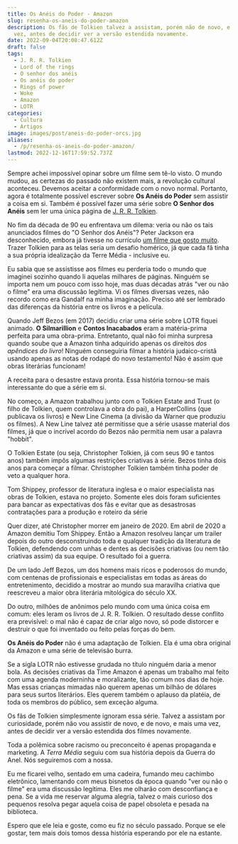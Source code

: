 ```yaml
---
title: Os Anéis do Poder - Amazon
slug: resenha-os-aneis-do-poder-amazon
description: Os fãs de Tolkien talvez a assistam, porém não de novo, e de novo, e mais uma
  vez, antes de decidir ver a versão estendida novamente.
date: 2022-09-04T20:08:47.612Z
draft: false
tags:
  - J. R. R. Tolkien
  - Lord of the rings
  - O senhor dos anéis
  - Os anéis do poder
  - Rings of power
  - Woke
  - Amazon
  - LOTR
categories:
  - Cultura
  - Artigos
image: images/post/aneis-do-poder-orcs.jpg
aliases:
  - /p/resenha-os-aneis-do-poder-amazon/
lastmod: 2022-12-16T17:59:52.737Z
---
```


Sempre achei impossível opinar sobre um filme sem tê-lo visto. O mundo mudou, as certezas do passado não existem mais, a revolução cultural aconteceu. Devemos aceitar a conformidade com o novo normal. Portanto, agora é totalmente possível escrever sobre **Os Anéis do Poder** sem assistir a coisa em si. Também é possível fazer uma série sobre **O Senhor dos Anéis** sem ler uma única página de [J. R. R. Tolkien](https://llsaboya.com/p/porque-tolkien-tem-morrer/). 

No fim da década de 90 eu enfrentava um dilema: veria ou não os tais anunciados filmes do "O Senhor dos Anéis"? Peter Jackson era desconhecido, embora já tivesse no currículo [um filme que gosto muito](https://www.imdb.com/title/tt0116365/?ref_=nm_flmg_dr_22). Trazer Tolkien para as telas seria um desafio homérico, já que cada fã tinha a sua própria idealização da Terre Média - inclusive eu.

Eu sabia que se assistisse aos filmes eu perderia todo o mundo que imaginei sozinho quando li aquelas milhares de páginas. Ninguém se importa nem um pouco com isso hoje, mas duas décadas atrás "ver ou não o filme" era uma discussão legítima. Vi os filmes diversas vezes, não recordo como era Gandalf na minha imaginação. Preciso até ser lembrado das diferenças da história entre os livros e a película.

Quando Jeff Bezos (em 2017) decidiu criar uma série sobre LOTR fiquei animado. **O Silmarillion** e **Contos Inacabados** eram a matéria-prima perfeita para uma obra-prima. Entretanto, qual não foi minha surpresa quando soube que a Amazon tinha adquirido apenas os direitos *dos apêndices do livro*! Ninguém conseguiria filmar a história judaico-cristã usando apenas as notas de rodapé do novo testamento! Não é assim que obras literárias funcionam!

A receita para o desastre estava pronta. Essa história tornou-se mais interessante do que a série em si.

No começo, a Amazon trabalhou junto com o Tolkien Estate and Trust (o filho de Tolkien, quem controlava a obra do pai), a HarperCollins (que publicava os livros) e New Line Cinema (a divisão da Warner que produziu os filmes). A New Line talvez até permitisse que a série usasse material dos filmes, já que o incrível acordo do Bezos não permitia nem usar a palavra "hobbit". 

O Tolkien Estate (ou seja, Christopher Tolkien, já com seus 90 e tantos anos) também impôs algumas restrições criativas à série. Bezos tinha dois anos para começar a filmar. Christopher Tolkien também tinha poder de veto a qualquer hora. 

Tom Shippey, professor de literatura inglesa e o maior especialista nas obras de Tolkien, estava no projeto. Somente eles dois foram suficientes para bancar as expectativas dos fãs e evitar que as desastrosas contratações para a produção e roteiro da série

Quer dizer, até Christopher morrer em janeiro de 2020. Em abril de 2020 a Amazon demitiu Tom Shippey. Então a Amazon resolveu lançar um trailer depois do outro desconstruindo toda e qualquer tradição da literatura de Tolkien, defendendo com unhas e dentes as decisões criativas (ou nem tão criativas assim) da sua equipe. O resultado foi a guerra.

De um lado Jeff Bezos, um dos homens mais ricos e poderosos do mundo, com centenas de profissionais e especialistas em todas as áreas do entretenimento, decidido a mostrar ao mundo sua maravilha criativa que reescreveu a maior obra literária mitológica do século XX. 

Do outro, milhões de anônimos pelo mundo com uma única coisa em comum: eles leram os livros de J. R. R. Tolkien. O resultado desse conflito era previsível: o mal não é capaz de criar algo novo, só pode distorcer e destruir o que foi inventado ou feito pelas forças do bem.

**Os Anéis do Poder** não é uma adaptação de Tolkien. Ela é uma obra original da Amazon e uma série de televisão burra.

Se a sigla LOTR não estivesse grudada no título ninguém daria a menor bola. As decisões criativas da Time Amazon é apenas um trabalho mal feito com uma agenda moderninha e moralizante, tão comum nos dias de hoje. Mas essas crianças mimadas não querem apenas um bilhão de dólares para seus surtos literários. Eles querem também o aplauso da platéia, de toda os membros do público, sem exceção alguma.

Os fãs de Tolkien simplesmente ignoram essa série. Talvez a assistam por curiosidade, porém não vou assistir de novo, e de novo, e mais uma vez, antes de decidir ver a versão estendida dos filmes novamente.

Toda a polêmica sobre racismo ou preconceito é apenas propaganda e marketing. A *Terra Média* seguiu com sua história depois da Guerra do Anel. Nós seguiremos com a nossa. 

Eu me ficarei velho, sentado em uma cadeira, fumando meu cachimbo eletrônico, lamentando com meus bisnetos da época quando "ver ou não o filme" era uma discussão legítima. Eles me olharão com desconfiança e pena. Se a vida me reservar alguma alegria, talvez o mais curioso dos pequenos resolva pegar aquela coisa de papel obsoleta e pesada na biblioteca. 

Espero que ele leia e goste, como eu fiz no século passado. Porque se ele gostar, tem mais dois tomos dessa história esperando por ele na estante.